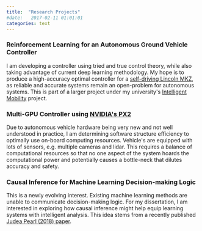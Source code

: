 ```yaml
---
title:  "Research Projects"
#date:   2017-02-11 01:01:01
categories: text
---
```


### **Reinforcement Learning for an Autonomous Ground Vehicle Controller**

I am developing a controller using tried and true control theory, while also taking advantage of current deep learning methodology. My hope is to produce a high-accuracy optimal controller for a [self-driving Lincoln MKZ](https://youtu.be/SEw0hXr5uoE), as reliable and accurate systems remain an open-problem for autonomous systems. This is part of a larger project under my university's [Intelligent Mobility](https://www.unr.edu/ncar/about-us/im) project. 

### **Multi-GPU Controller using** [**NVIDIA's PX2**](https://www.nvidia.com/en-us/self-driving-cars/drive-px/)

Due to autonomous vehicle hardware being very new and not well understood in practice, I am determining software structure efficiency to optimally use on-board computing resources. Vehicle's are equipped with lots of sensors, e.g. multiple cameras and lidar. This requires a balance of computational resources so that no one aspect of the system hoards the computational power and potentially causes a bottle-neck that dilutes accuracy and safety.   


### **Causal Inference for Machine Learning Decision-making Logic**

This is a newly evolving interest. Existing machine learning methods are unable to communicate decision-making logic. For my dissertation, I am interested in exploring how causal inference might help equip learning systems with intelligent analysis. This idea stems from a recently published [Judea Pearl (2018) paper](https://arxiv.org/abs/1801.04016).

